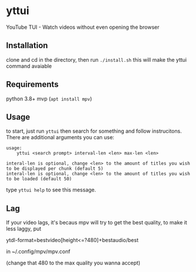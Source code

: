 # yttui
YouTube TUI - Watch videos without even opening the browser


## Installation

clone and cd in the directory, then run
```./install.sh```
this will make the yttui command avaiable

## Requirements
python 3.8+
mvp (```apt install mpv```)

## Usage
to start, just run
```yttui```
then search for something and follow instrucitons.
There are additional arguments you can use:
```
usage:
    yttui <search prompt> interval-len <len> max-len <len>

interal-len is optional, change <len> to the amount of titles you wish to be displayed per chunk (default 5)
interal-len is optional, change <len> to the amount of titles you wish to be loaded (default 50)
```
type ```yttui help``` to see this message.

## Lag
If your video lags, it's becaus mpv will try to get the best quality, to make it less laggy, put

ytdl-format=bestvideo[height<=?480]+bestaudio/best

in ~/.config/mpv/mpv.conf

(change that 480 to the max quality you wanna accept)
